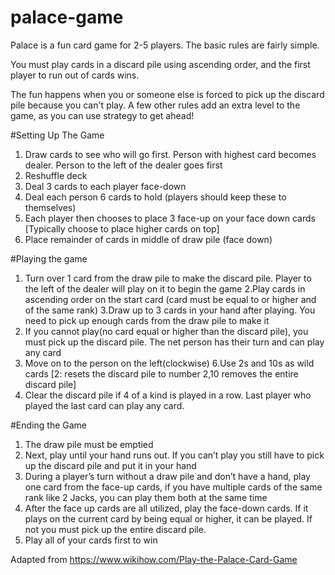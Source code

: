 <!-- @format -->

# palace-game

Palace is a fun card game for 2-5 players. The basic rules are fairly simple.

You must play cards in a discard pile using ascending order, and the first player to run out of cards wins.

The fun happens when you or someone else is forced to pick up the discard pile because you can't play. A few other rules add an extra level to the game, as you can use strategy to get ahead!

#Setting Up The Game

1. Draw cards to see who will go first. Person with highest card becomes dealer. Person to the left of the dealer goes first
2. Reshuffle deck
3. Deal 3 cards to each player face-down
4. Deal each person 6 cards to hold (players should keep these to themselves)
5. Each player then chooses to place 3 face-up on your face down cards [Typically choose to place higher cards on top]
6. Place remainder of cards in middle of draw pile (face down)

#Playing the game

1. Turn over 1 card from the draw pile to make the discard pile. Player to the left of the dealer will play on it to begin the game
   2.Play cards in ascending order on the start card (card must be equal to or higher and of the same rank)
   3.Draw up to 3 cards in your hand after playing. You need to pick up enough cards from the draw pile to make it
2. If you cannot play(no card equal or higher than the discard pile), you must pick up the discard pile. The net person has their turn and can play any card
3. Move on to the person on the left(clockwise)
   6.Use 2s and 10s as wild cards [2: resets the discard pile to number 2,10 removes the entire discard pile]
4. Clear the discard pile if 4 of a kind is played in a row. Last player who played the last card can play any card.

#Ending the Game

1. The draw pile must be emptied
2. Next, play until your hand runs out. If you can’t play you still have to pick up the discard pile and put it in your hand
3. During a player’s turn without a draw pile and don’t have a hand, play one card from the face-up cards, if you have multiple cards of the same rank like 2 Jacks, you can play them both at the same time
4. After the face up cards are all utilized, play the face-down cards. If it plays on the current card by being equal or higher, it can be played. If not you must pick up the entire discard pile.
5. Play all of your cards first to win

Adapted from https://www.wikihow.com/Play-the-Palace-Card-Game
